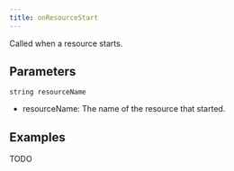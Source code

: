 ```yaml
---
title: onResourceStart
---
```


Called when a resource starts.

Parameters
----------

```
string resourceName
```

- resourceName: The name of the resource that started.

Examples
--------

TODO
